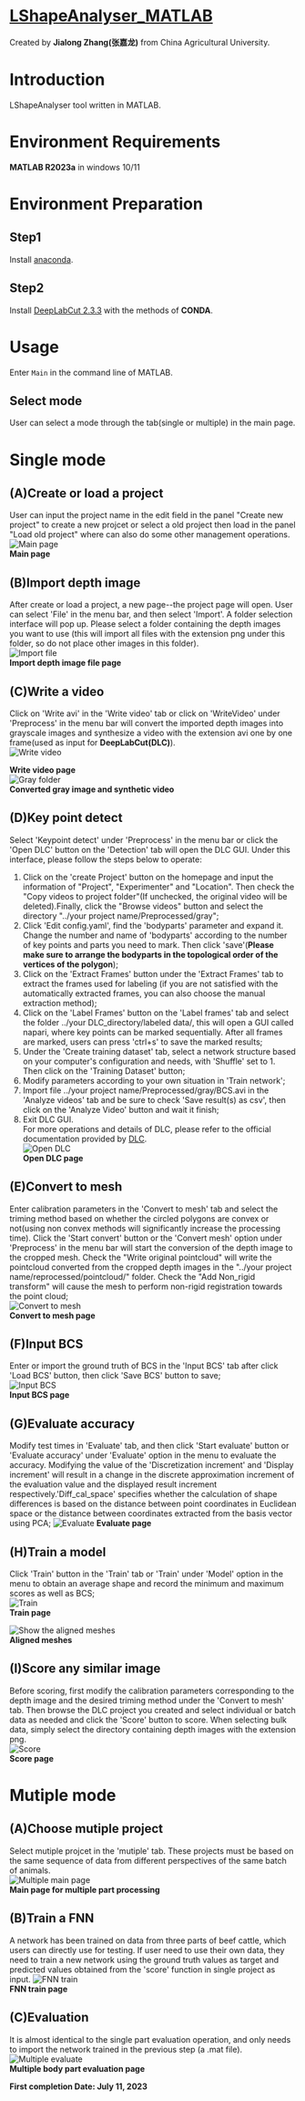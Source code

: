 # **[LShapeAnalyser_MATLAB](https://gitee.com/kznd/lshape-analyser/tree/master)** #
Created by **Jialong Zhang(张嘉龙)**  from China Agricultural University.  
# Introduction #
LShapeAnalyser tool written in MATLAB.
# Environment Requirements #
**MATLAB R2023a** in windows 10/11
# Environment Preparation #
## Step1 ##
Install [anaconda](https://www.anaconda.com/data-science-platform).
## Step2 ##
Install [DeepLabCut 2.3.3](https://github.com/DeepLabCut/DeepLabCut/blob/main/docs/installation.md) with the methods of **CONDA**.
# Usage #
Enter `Main` in the command line of MATLAB.
## Select mode ##
User can select a mode through the tab(single or multiple) in the main page. 
# Single mode #
## (A)Create or load a project
User can input the project name in the edit field in the panel "Create new project" to create a new projcet or select a old project then load in the panel "Load old project" where can also do some other management operations.  
![Main page](Fig/Main_page.png)  
 **Main page** 
  
## (B)Import depth image ##
After create or load a project, a new page--the project page will open. User can select 'File' in the menu bar, and then select 'Import'. A folder selection interface will pop up. Please select a folder containing the depth images you want to use (this will import all files with the extension png under this folder, so do not place other images in this folder).  
![Import file](Fig/Import%20file.png)  
 **Import depth image file page**  
  
## (C)Write a video ##
Click on 'Write avi' in the 'Write video' tab or click on 'WriteVideo' under 'Preprocess' in the menu bar will convert the imported depth images into grayscale images and synthesize a video with the extension avi one by one frame(used as input for **DeepLabCut(DLC)**).  
![Write video](Fig/Write%20video.png)  
  
 **Write video page**  
![Gray folder](Fig/gray_and_video.png)  
 **Converted gray image and synthetic video**  
  
## (D)Key point detect ##
Select 'Keypoint detect' under 'Preprocess' in the menu bar or click the 'Open DLC' button on the 'Detection' tab will open the DLC GUI. Under this interface, please follow the steps below to operate:  
1. Click on the 'create Project' button on the homepage and input the information of "Project", "Experimenter" and "Location". Then check the "Copy videos to project folder"(If unchecked, the original video will be deleted).Finally, click the "Browse videos" button and select the directory "../your project name/Preprocessed/gray";  
2. Click 'Edit config.yaml', find the 'bodyparts' parameter and expand it. Change the number and name of 'bodyparts' according to the number of key points and parts you need to mark. Then click 'save'(**Please make sure to arrange the bodyparts in the topological order of the vertices of the polygon**);  
3. Click on the 'Extract Frames' button under the 'Extract Frames' tab to extract the frames used for labeling (if you are not satisfied with the automatically extracted frames, you can also choose the manual extraction method);  
4. Click on the 'Label Frames' button on the 'Label frames' tab and select the folder ../your DLC_directory/labeled data/<the unique directory>, this will open a GUI called napari, where key points can be marked sequentially. After all frames are marked, users can press 'ctrl+s' to save the marked results;  
5. Under the 'Create training dataset' tab, select a network structure based on your computer's configuration and needs, with 'Shuffle' set to 1. Then click on the 'Training Dataset' button;  
6. Modify parameters according to your own situation in 'Train network';  
7. Import file ../your project name/Preprocessed/gray/BCS.avi in the 'Analyze videos' tab and be sure to check 'Save result(s) as csv', then click on the 'Analyze Video' button and wait it finish;  
8. Exit DLC GUI.  
For more operations and details of DLC, please refer to the official documentation provided by [DLC](https://github.com/DeepLabCut/DeepLabCut/blob/main/docs/).  
![Open DLC](Fig/Open%20DLC.png)  
 **Open DLC page**  
  
## (E)Convert to mesh ##
Enter calibration parameters in the 'Convert to mesh' tab and select the triming method based on whether the circled polygons are convex or not(using non convex methods will significantly increase the processing time). Click the 'Start convert' button or the 'Convert mesh' option under 'Preprocess' in the menu bar will start the conversion of the depth image to the cropped mesh. Check the "Write original pointcloud" will write the pointcloud converted from the cropped depth images in the "../your project name/reprocessed/pointcloud/" folder. Check the "Add Non_rigid transform" will cause the mesh to perform non-rigid registration towards the point cloud;  
![Convert to mesh](Fig/Convert_to_mesh.png)  
 **Convert to mesh page**  
  
## (F)Input BCS ##
Enter or import the ground truth of BCS in the 'Input BCS' tab after click 'Load BCS' button, then click 'Save BCS' button to save;  
![Input BCS](Fig/Input%20truth.png)  
 **Input BCS page**  
  
## (G)Evaluate accuracy ##
Modify test times in 'Evaluate' tab, and then click 'Start evaluate' button or 'Evaluate accuracy' under 'Evaluate' option in the menu to evaluate the accuracy. Modifying the value of the 'Discretization increment' and 'Display increment' will result in a change in the discrete approximation increment of the evaluation value and the displayed result increment respectively.'Diff_cal_space' specifies whether the calculation of shape differences is based on the distance between point coordinates in Euclidean space or the distance between coordinates extracted from the basis vector using PCA;
![Evaluate](Fig/Evaluate.png)
 **Evaluate page**  
  
## (H)Train a model ##
Click 'Train' button in the 'Train' tab or 'Train' under 'Model' option in the menu to obtain an average shape and record the minimum and maximum scores as well as BCS;  
![Train](Fig/Train.png)  
 **Train page**  
  
![Show the aligned meshes](Fig/alignmesh.gif)  
 **Aligned meshes**  
  
## (I)Score any similar image ##
Before scoring, first modify the calibration parameters corresponding to the depth image and the desired triming method under the 'Convert to mesh' tab. Then browse the DLC project you created and select individual or batch data as needed and click the 'Score' button to score. When selecting bulk data, simply select the directory containing depth images with the extension png.  
![Score](Fig/Score.png)  
 **Score page**  
  
# Mutiple mode #
## (A)Choose mutiple project ##
Select mutiple projcet in the 'mutiple' tab. These projects must be based on the same sequence of data from different perspectives of the same batch of animals.   
![Multiple main page](Fig/Mutiple_main_page.png)  
 **Main page for multiple part processing**  
  
## (B)Train a FNN ##
A network has been trained on data from three parts of beef cattle, which users can directly use for testing. If user need to use their own data, they need to train a new network using the ground truth values as target and predicted values obtained from the 'score' function in single project as input.
![FNN train](Fig/FNN_train.png)  
 **FNN train page**  
  
## (C)Evaluation ##
It is almost identical to the single part evaluation operation, and only needs to import the network trained in the previous step (a .mat file).  
![Multiple evaluate](Fig/Mutiple_evaluate.png)  
 **Multiple body part evaluation page**  
  
**First completion Date: July 11, 2023**  